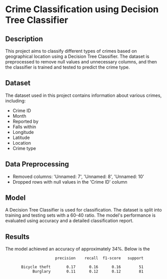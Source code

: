 # Crime Classification using Decision Tree Classifier

## Description
This project aims to classify different types of crimes based on geographical location using a Decision Tree Classifier. The dataset is preprocessed to remove null values and unnecessary columns, and then the classifier is trained and tested to predict the crime type.

## Dataset
The dataset used in this project contains information about various crimes, including:
- Crime ID
- Month
- Reported by
- Falls within
- Longitude
- Latitude
- Location
- Crime type

## Data Preprocessing
- Removed columns: 'Unnamed: 7', 'Unnamed: 8', 'Unnamed: 10'
- Dropped rows with null values in the 'Crime ID' column

## Model
A Decision Tree Classifier is used for classification. The dataset is split into training and testing sets with a 60-40 ratio. The model's performance is evaluated using accuracy and a detailed classification report.

## Results
The model achieved an accuracy of approximately 34%. Below is the 

                          precision    recall  f1-score   support

           Bicycle theft       0.17      0.16      0.16        51
                Burglary       0.11      0.12      0.12        81
